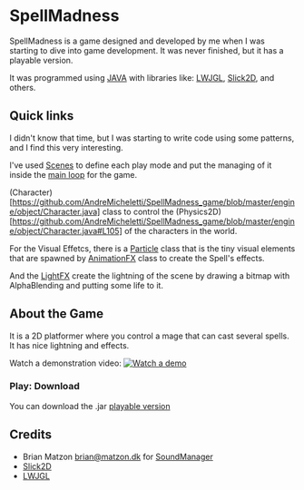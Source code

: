 # SpellMadness

SpellMadness is a game designed and developed by me when I was starting to dive into game development.
It was never finished, but it has a playable version.

It was programmed using [JAVA](https://www.java.com/) with libraries like: [LWJGL](https://www.lwjgl.org/), [Slick2D](http://slick.ninjacave.com/), and others.

## Quick links

I didn't know that time, but I was starting to write code using some patterns, and I find this very interesting.

I've used [Scenes](https://github.com/AndreMicheletti/SpellMadness_game/blob/master/engine/scene/SceneBase.java) to define each play mode and put the managing of it inside the [main loop](https://github.com/AndreMicheletti/SpellMadness_game/blob/master/engine/Engine.java#L118) for the game.

(Character)[https://github.com/AndreMicheletti/SpellMadness_game/blob/master/engine/object/Character.java] class to control the (Physics2D)[https://github.com/AndreMicheletti/SpellMadness_game/blob/master/engine/object/Character.java#L105] of the characters in the world.

For the Visual Effetcs, there is a [Particle](https://github.com/AndreMicheletti/SpellMadness_game/blob/master/engine/effects/Particle.java) class that is the tiny visual elements that are spawned by [AnimationFX](https://github.com/AndreMicheletti/SpellMadness_game/blob/master/engine/effects/AnimationFX.java) class to create the Spell's effects.

And the [LightFX](https://github.com/AndreMicheletti/SpellMadness_game/blob/master/engine/effects/LightFX.java) create the lightning of the scene by drawing a bitmap with AlphaBlending and putting some life to it.

## About the Game

It is a 2D platformer where you control a mage that can cast several spells. It has nice lightning and effects.

Watch a demonstration video:
[![Watch a demo](https://img.youtube.com/vi/QzRUxwdqFXE/0.jpg)](https://www.youtube.com/watch?v=QzRUxwdqFXE)

### Play: Download

You can download the .jar [playable version](https://mega.nz/#!Q5Y33BYA!ce7ezLAvRj-F3pIYMFq0TbFoilzFbhkZ3NS8r3m8kkM)

## Credits

- Brian Matzon <brian@matzon.dk> for [SoundManager](https://github.com/AndreMicheletti/SpellMadness_game/blob/master/main/SoundManager.java)
- [Slick2D](http://slick.ninjacave.com/)
- [LWJGL](https://www.lwjgl.org/)
